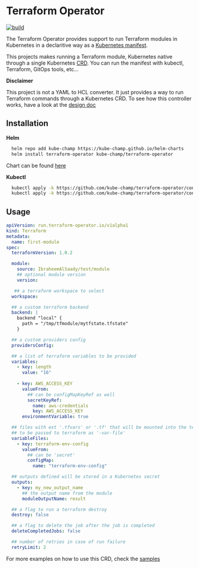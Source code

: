 # Terraform Operator
[![build](https://github.com/kube-champ/terraform-operator/actions/workflows/build.yaml/badge.svg?branch=master)](https://github.com/kube-champ/terraform-operator/actions/workflows/build.yaml)

The Terraform Operator provides support to run Terraform modules in Kubernetes in a declaritive way as a [Kubernetes manifest](https://kubernetes.io/docs/concepts/cluster-administration/manage-deployment/).

This projects makes running a Terraform module, Kubernetes native through a single Kubernetes [CRD](https://kubernetes.io/docs/tasks/extend-kubernetes/custom-resources/custom-resource-definitions/). You can run the manifest with kubectl, Terraform, GitOps tools, etc...

**Disclaimer**

This project is not a YAML to HCL converter. It just provides a way to run Terraform commands through a Kubernetes CRD. To see how this controller works, have a look at the [design doc](./docs/design.md)

## Installation

**Helm**

```bash
  helm repo add kube-champ https://kube-champ.github.io/helm-charts
  helm install terraform-operator kube-champ/terraform-operator
```

Chart can be found [here](https://github.com/kube-champ/helm-charts/tree/master/charts/terraform-operator)

**Kubectl**

```bash
  kubectl apply -k https://github.com/kube-champ/terraform-operator/config/crd 
  kubectl apply -k https://github.com/kube-champ/terraform-operator/config/manifest
```

<!-- **Kubernetes Manifest**

```bash
  install crds
  install role
  install deployment
``` -->

## Usage

```yaml
apiVersion: run.terraform-operator.io/v1alpha1
kind: Terraform
metadata:
  name: first-module
spec:
  terraformVersion: 1.0.2

  module:
    source: IbraheemAlSaady/test/module
    ## optional module version
    version:

   ## a terraform workspace to select
  workspace:

  ## a custom terraform backend
  backend: |
    backend "local" {
      path = "/tmp/tfmodule/mytfstate.tfstate"
    }

  ## a custom providers config
  providersConfig:

  ## a list of terraform variables to be provided
  variables:
    - key: length
      value: "16"
    
    - key: AWS_ACCESS_KEY
      valueFrom:
        ## can be configMapKeyRef as well
        secretKeyRef:
          name: aws-credentials
          key: AWS_ACCESS_KEY
      environmentVariable: true

  ## files with ext '.tfvars' or '.tf' that will be mounted into the terraform runner job 
  ## to be passed to terraform as '-var-file'
  variableFiles:
    - key: terraform-env-config
      valueFrom:
        ## can be 'secret'
        configMap:
          name: "terraform-env-config"

  ## outputs defined will be stored in a Kubernetes secret
  outputs:
    - key: my_new_output_name
      ## the output name from the module
      moduleOutputName: result

  ## a flag to run a terraform destroy
  destroy: false

  ## a flag to delete the job after the job is completed
  deleteCompletedJobs: false

  ## number of retries in case of run failure
  retryLimit: 2
```

For more examples on how to use this CRD, check the [samples](./config/samples/README.md)